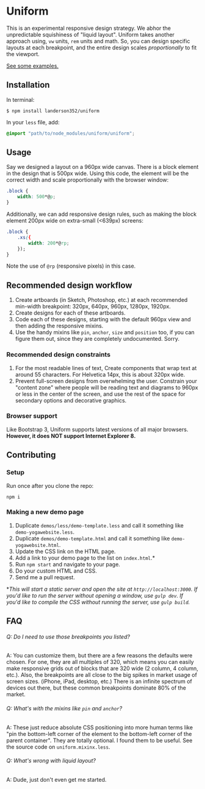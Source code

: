 # Uniform
This is an experimental responsive design strategy. We abhor the unpredictable squishiness of "liquid layout". Uniform takes another approach using, `vw` units, `rem` units and math. So, you can design specific layouts at each breakpoint, and the entire design scales *proportionally* to fit the viewport.

[See some examples.](http://landerson352.github.io/uniform/)

## Installation

In terminal:

```command
$ npm install landerson352/uniform
```

In your `less` file, add:

```css
@import "path/to/node_modules/uniform/uniform";
```

## Usage

Say we designed a layout on a 960px wide canvas. There is a block element in the design that is 500px wide. Using this code, the element will be the correct width and scale proportionally with the browser window:

```css
.block {
	width: 500*@p;
}
```
Additionally, we can add responsive design rules, such as making the block element 200px wide on extra-small (<639px) screens:

```css
.block {
	.xs({
		width: 200*@rp;
	});
}
```
Note the use of `@rp` (responsive pixels) in this case.

## Recommended design workflow

1. Create artboards (in Sketch, Photoshop, etc.) at each recommended min-width breakpoint: 320px, 640px, 960px, 1280px, 1920px.
2. Create designs for each of these artboards.
3. Code each of these designs, starting with the default 960px view and then adding the responsive mixins.
4. Use the handy mixins like `pin`, `anchor`, `size` and `position` too, if you can figure them out, since they are completely undocumented. Sorry.
 
### Recommended design constraints

1. For the most readable lines of text, Create components that wrap text at around 55 characters. For Helvetica 14px, this is about 320px wide.
2. Prevent full-screen designs from overwhelming the user. Constrain your "content zone" where people will be reading text and diagrams to 960px or less in the center of the screen, and use the rest of the space for secondary options and decorative graphics.

### Browser support

Like Bootstrap 3, Uniform supports latest versions of all major browsers. **However, it does NOT support Internet Explorer 8.**

## Contributing

### Setup

Run once after you clone the repo:
```
npm i
```

### Making a new demo page

1. Duplicate `demos/less/demo-template.less` and call it something like `demo-yogawebsite.less`.
2. Duplicate `demos/demo-template.html` and call it something like `demo-yogawebsite.html`.
3. Update the CSS link on the HTML page.
4. Add a link to your demo page to the list on `index.html`.*
5. Run `npm start` and navigate to your page.
6. Do your custom HTML and CSS.
7. Send me a pull request.

*_This will start a static server and open the site at `http://localhost:3000`. If you'd like to run the server without opening a window, use `gulp dev`. If you'd like to compile the CSS without running the server, use `gulp build`._


## FAQ

###### Q: Do I need to use those breakpoints you listed?
A: You can customize them, but there are a few reasons the defaults were chosen. For one, they are all multiples of 320, which means you can easily make responsive grids out of blocks that are 320 wide (2 column, 4 column, etc.). Also, the breakpoints are all close to the big spikes in market usage of screen sizes. (iPhone, iPad, desktop, etc.) There is an infinite spectrum of devices out there, but these common breakpoints dominate 80% of the market.

###### Q: What's with the mixins like `pin` and `anchor`?
A: These just reduce absolute CSS positioning into more human terms like "pin the bottom-left corner of the element to the bottom-left corner of the parent container". They are totally optional. I found them to be useful. See the source code on `uniform.mixinx.less`.

###### Q: What's wrong with liquid layout?
A: Dude, just don't even get me started.
